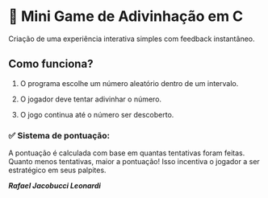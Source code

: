  # 🎯 Mini Game de Adivinhação em C

Criação de uma experiência interativa simples com feedback instantâneo.

## Como funciona? 

1. O programa escolhe um número aleatório dentro de um intervalo.

1. O jogador deve tentar adivinhar o número.

1. O jogo continua até o número ser descoberto.


### ✅ Sistema de pontuação:
A pontuação é calculada com base em quantas tentativas foram feitas. Quanto menos tentativas, maior a pontuação!
Isso incentiva o jogador a ser estratégico em seus palpites.

***Rafael Jacobucci Leonardi***

